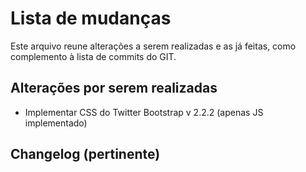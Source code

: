 # Lista de mudanças
Este arquivo reune alterações a serem realizadas e as já feitas, como complemento à lista de commits do GIT.

## Alterações por serem realizadas

- Implementar CSS do Twitter Bootstrap v 2.2.2 (apenas JS implementado)

## Changelog (pertinente)